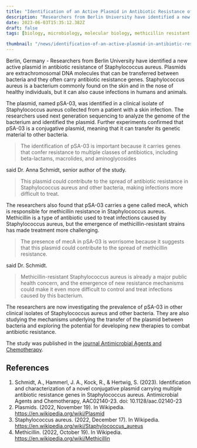 ```yaml
---
title: "Identification of an Active Plasmid in Antibiotic Resistance of Staphylococcus aureus"
description: "Researchers from Berlin University have identified a new active plasmid in antibiotic resistance of Staphylococcus aureus. The plasmid carries genes that confer resistance to multiple classes of antibiotics and could contribute to the spread of antibiotic resistance in Staphylococcus aureus and other bacteria."
date: 2023-06-03T15:35:12.382Z
draft: false
tags: [biology, microbiology, molecular biology, methicillin resistant staphylococcus aureus, methicillin resistant bacteria, methicillin resistant staphylococcus aureus infection, antibiotic resistance, plasmid, antibacterial resistance, methicillin resistant staphylococcus aureus symptoms, antimicrobial resistance]

thumbnail: "/news/identification-of-an-active-plasmid-in-antibiotic-resistance-of-staphylococcus-aureus/thumb.png"
---
```


Berlin, Germany - Researchers from Berlin University have identified a new active plasmid in antibiotic resistance of Staphylococcus aureus. Plasmids are extrachromosomal DNA molecules that can be transferred between bacteria and they often carry antibiotic resistance genes. Staphylococcus aureus is a bacterium commonly found on the skin and in the nose of healthy individuals, but it can also cause infections in humans and animals.

The plasmid, named pSA-03, was identified in a clinical isolate of Staphylococcus aureus collected from a patient with a skin infection. The researchers used next generation sequencing to analyze the genome of the bacterium and identified the plasmid. Further experiments confirmed that pSA-03 is a conjugative plasmid, meaning that it can transfer its genetic material to other bacteria.

>The identification of pSA-03 is important because it carries genes that confer resistance to multiple classes of antibiotics, including beta-lactams, macrolides, and aminoglycosides

said Dr. Anna Schmidt, senior author of the study. 

>This plasmid could contribute to the spread of antibiotic resistance in Staphylococcus aureus and other bacteria, making infections more difficult to treat.

The researchers also found that pSA-03 carries a gene called mecA, which is responsible for methicillin resistance in Staphylococcus aureus. Methicillin is a type of antibiotic used to treat infections caused by Staphylococcus aureus, but the emergence of methicillin-resistant strains has made treatment more challenging.

>The presence of mecA in pSA-03 is worrisome because it suggests that this plasmid could contribute to the spread of methicillin resistance.

said Dr. Schmidt. 

>Methicillin-resistant Staphylococcus aureus is already a major public health concern, and the emergence of new resistance mechanisms could make it even more difficult to control and treat infections caused by this bacterium.

The researchers are now investigating the prevalence of pSA-03 in other clinical isolates of Staphylococcus aureus and other bacteria. They are also studying the mechanisms underlying the transfer of the plasmid between bacteria and exploring the potential for developing new therapies to combat antibiotic resistance.

The study was published in the [journal Antimicrobial Agents and Chemotherapy](https://journals.asm.org/journal/aac).

## References

1. Schmidt, A., Hammerl, J. A., Kock, R., &amp; Hertwig, S. (2023). Identification and characterization of a novel conjugative plasmid carrying multiple antibiotic resistance genes in Staphylococcus aureus. Antimicrobial Agents and Chemotherapy, AAC02140-23. doi: 10.1128/aac.02140-23
2. Plasmids. (2022, November 19). In Wikipedia. https://en.wikipedia.org/wiki/Plasmid
3. Staphylococcus aureus. (2022, December 17). In Wikipedia. https://en.wikipedia.org/wiki/Staphylococcus_aureus
4. Methicillin. (2022, October 19). In Wikipedia. https://en.wikipedia.org/wiki/Methicillin